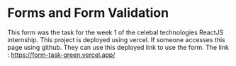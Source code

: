 # Forms and Form Validation
This form was the task for the week 1 of the celebal technologies ReactJS internship. This project is deployed using vercel. If someone accesses this page using github. They can use this deployed link to use the form. The link : https://form-task-green.vercel.app/
